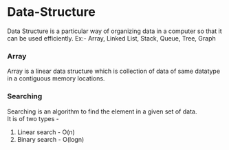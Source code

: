 # Data-Structure

Data Structure is a particular way of organizing data in a computer so that it can be used efficiently.
Ex:- Array, Linked List, Stack, Queue, Tree, Graph

### Array
Array is a linear data structure which is collection of data of same datatype in a contiguous memory locations.

### Searching
Searching is an algorithm to find the element in a given set of data. <br>
It is of two types - <br>
1. Linear search - O(n)
2. Binary search - O(logn)
